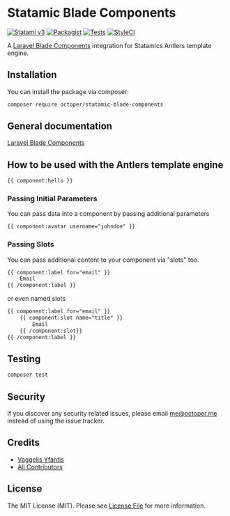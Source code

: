 <!-- statamic:hide -->
# Statamic Blade Components

[![Statami v3](https://img.shields.io/badge/Statamic-3.0+-FF269E)](https://statamic.com/addons/octoper/blade-components)
[![Packagist](https://img.shields.io/packagist/v/octoper/statamic-blade-components)](https://packagist.org/packages/octoper/statamic-blade-components)
[![Tests](https://github.com/octoper/statamic-blade-components/actions/workflows/tests.yaml/badge.svg)](https://github.com/octoper/statamic-blade-components/actions/workflows/tests.yaml)
[![StyleCI](https://github.styleci.io/repos/290389800/shield?branch=main)](https://github.styleci.io/repos/290389800?branch=main)

A [Laravel Blade Components](https://laravel.com/docs/10.x/blade#components) integration for Statamics Antlers template engine.
<!-- /statamic:hide -->

## Installation
You can install the package via composer:
```bash
composer require octoper/statamic-blade-components
```

## General documentation
[Laravel Blade Components](https://laravel.com/docs/10.x/blade#components)

## How to be used with the Antlers template engine
```html
{{ component:hello }}
```

### Passing Initial Parameters
You can pass data into a component by passing additional parameters

```html
{{ component:avatar username="johndoe" }}
```

### Passing Slots
You can pass additional content to your component via "slots" too.

```html
{{ component:label for="email" }}
	Email
{{ /component:label }}
```

or even named slots

```html
{{ component:label for="email" }}
	{{ component:slot name="title" }}
		Email
	{{ /component:slot}}
{{ /component:label }}
```

## Testing

``` bash
composer test
```

## Security

If you discover any security related issues, please email me@octoper.me instead of using the issue tracker.

## Credits

- [Vaggelis Yfantis](https://github.com/octoper)
- [All Contributors](../../contributors)

<!-- statamic:hide -->
## License
The MIT License (MIT). Please see [License File](LICENSE.md) for more information.
<!-- /statamic:hide -->
